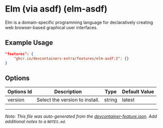 
# Elm (via asdf) (elm-asdf)

Elm is a domain-specific programming language for declaratively creating web browser-based graphical user interfaces.

## Example Usage

```json
"features": {
    "ghcr.io/devcontainers-extra/features/elm-asdf:2": {}
}
```

## Options

| Options Id | Description | Type | Default Value |
|-----|-----|-----|-----|
| version | Select the version to install. | string | latest |



---

_Note: This file was auto-generated from the [devcontainer-feature.json](devcontainer-feature.json).  Add additional notes to a `NOTES.md`._
